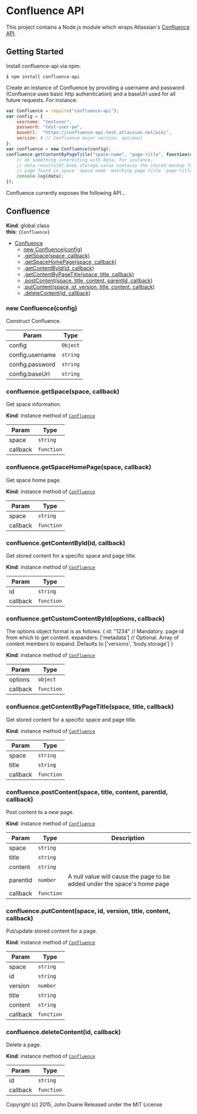 # Confluence API
This project contains a Node.js module which wraps Atlassian's [Confluence API](https://docs.atlassian.com/atlassian-confluence/REST/latest/).

## Getting Started
Install confluence-api via npm:
```
$ npm install confluence-api
```

Create an instance of Confluence by providing a username and password (Confluence uses basic http authentication) and a baseUrl used for all future requests.  For instance:
```javascript
var Confluence = require("confluence-api");
var config = {
    username: "testuser",
    password: "test-user-pw",
    baseUrl:  "https://confluence-api-test.atlassian.net/wiki",
    version: 4 // Confluence major version, optional
};
var confluence = new Confluence(config);
confluence.getContentByPageTitle("space-name", "page-title", function(err, data) {
    // do something interesting with data; for instance,
    // data.results[0].body.storage.value contains the stored markup for the first
    // page found in space 'space-name' matching page title 'page-title'
    console.log(data);
});
```

Confluence currently exposes the following API...

<a name="Confluence"></a>
## Confluence
**Kind**: global class  
**this**: <code>{Confluence}</code>  

* [Confluence](#Confluence)
  * [new Confluence(config)](#new_Confluence_new)
  * [.getSpace(space, callback)](#Confluence+getSpace)
  * [.getSpaceHomePage(space, callback)](#Confluence+getSpaceHomePage)
  * [.getContentById(id, callback)](#Confluence+getContentById)
  * [.getContentByPageTitle(space, title, callback)](#Confluence+getContentByPageTitle)
  * [.postContent(space, title, content, parentId, callback)](#Confluence+postContent)
  * [.putContent(space, id, version, title, content, callback)](#Confluence+putContent)
  * [.deleteContent(id, callback)](#Confluence+deleteContent)

<a name="new_Confluence_new"></a>
### new Confluence(config)
Construct Confluence.


| Param | Type |
| --- | --- |
| config | <code>Object</code> | 
| config.username | <code>string</code> | 
| config.password | <code>string</code> | 
| config.baseUrl | <code>string</code> |

<a name="Confluence+getSpace"></a>
### confluence.getSpace(space, callback)
Get space information.

**Kind**: instance method of <code>[Confluence](#Confluence)</code>  

| Param | Type |
| --- | --- |
| space | <code>string</code> | 
| callback | <code>function</code> | 

<a name="Confluence+getSpaceHomePage"></a>
### confluence.getSpaceHomePage(space, callback)
Get space home page.

**Kind**: instance method of <code>[Confluence](#Confluence)</code>  

| Param | Type |
| --- | --- |
| space | <code>string</code> | 
| callback | <code>function</code> | 

<a name="Confluence+getContentById"></a>
### confluence.getContentById(id, callback)
Get stored content for a specific space and page title.

**Kind**: instance method of <code>[Confluence](#Confluence)</code>  

| Param | Type |
| --- | --- |
| id | <code>string</code> | 
| callback | <code>function</code> | 

<a name="Confluence+getCustomContentById"></a>
### confluence.getCustomContentById(options, callback)
The options object format is as follows:
{
  id: "1234"              // Mandatory. page id from which to get content.
  expanders: ['metadata'] // Optional. Array of content members to expand. Defaults to ['versions', 'body.storage']
}

**Kind**: instance method of <code>[Confluence](#Confluence)</code>  

| Param | Type |
| --- | --- |
| options | <code>object</code> | 
| callback | <code>function</code> | 

<a name="Confluence+getContentByPageTitle"></a>
### confluence.getContentByPageTitle(space, title, callback)
Get stored content for a specific space and page title.

**Kind**: instance method of <code>[Confluence](#Confluence)</code>  

| Param | Type |
| --- | --- |
| space | <code>string</code> | 
| title | <code>string</code> | 
| callback | <code>function</code> | 

<a name="Confluence+postContent"></a>
### confluence.postContent(space, title, content, parentId, callback)
Post content to a new page.

**Kind**: instance method of <code>[Confluence](#Confluence)</code>  

| Param | Type | Description |
| --- | --- | --- |
| space | <code>string</code> |  |
| title | <code>string</code> |  |
| content | <code>string</code> |  |
| parentId | <code>number</code> | A null value will cause the page to be added under the space's home page |
| callback | <code>function</code> |  |

<a name="Confluence+putContent"></a>
### confluence.putContent(space, id, version, title, content, callback)
Put/update stored content for a page.

**Kind**: instance method of <code>[Confluence](#Confluence)</code>  

| Param | Type |
| --- | --- |
| space | <code>string</code> | 
| id | <code>string</code> | 
| version | <code>number</code> | 
| title | <code>string</code> | 
| content | <code>string</code> | 
| callback | <code>function</code> | 

<a name="Confluence+deleteContent"></a>
### confluence.deleteContent(id, callback)
Delete a page.

**Kind**: instance method of <code>[Confluence](#Confluence)</code>  

| Param | Type |
| --- | --- |
| id | <code>string</code> | 
| callback | <code>function</code> | 


Copyright (c) 2015, John Duane
Released under the MIT License